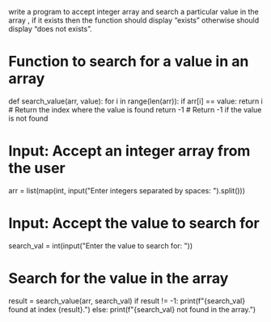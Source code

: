 write a program to accept integer array and search a particular value in the array , if it exists then the function should display “exists” otherwise should display “does not exists”.
# Function to search for a value in an array
def search_value(arr, value):
 for i in range(len(arr)):
 if arr[i] == value:
 return i # Return the index where the value is found
 return -1 # Return -1 if the value is not found
# Input: Accept an integer array from the user
arr = list(map(int, input("Enter integers separated by spaces: ").split()))
# Input: Accept the value to search for
search_val = int(input("Enter the value to search for: "))
# Search for the value in the array
result = search_value(arr, search_val)
if result != -1:
 print(f"{search_val} found at index {result}.")
else:
 print(f"{search_val} not found in the array.")

